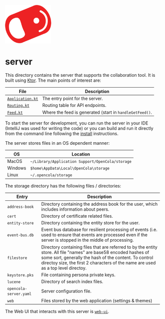 <img src="../../img/pull-tab.svg" width="150" />

# server

This directory contains the server that supports the collaboration tool. It is built using [Ktor](https://ktor.io/]). The main points of interest are:

|File|Description|
|----|-----------|
|[`Application.kt`](./src/main/kotlin/opencola/server/Application.kt)| The entry point for the server.|
|[`Routing.kt`](./src/main/kotlin/opencola/server/plugins/routing/Routing.kt)|Routing table for API endpoints.|
|[`Feed.kt`](./src/main/kotlin/opencola/server/handlers/Feed.kt)|Where the feed is generated (start in `handleGetFeed()`.|

To start the server for development, you can run the server in your IDE (IntelliJ was used for writing the code) or you can build and run it directly from the command line following the [install](../../install/README.md) instructions.

The server stores files in an OS dependent manner:

|OS|Location|
|--|--------|
|MacOS| `~/Library/Application Support/OpenCola/storage`|
|Windows| `$home\AppData\Local\OpenCola\storage`|
|Linux| `~/.opencola/storage`|

The storage directory has the following files / directories:

|Entry|Description|
|-----|-----------|
|`address-book`|Directory containing the address book for the user, which includes information about peers. |
|`cert`| Directory of certificate related files. |
|`entity-store`| Directory containing the entity store for the user. |
|`event-bus.db`| Event bus database for resilient processing of events (i.e. used to ensure that events are processed even if the server is stopped in the middle of processing.|
|`filestore`| Directory containing files that are referred to by the entity store. All file "names" are base58 encoded hashes of some sort, generally the hash of the content. To control directoy size, the first 2 characters of the name are used as a top level directoy.|
|`keystore.pks`| File containing persona private keys.|
|`lucene`| Directory of search index files. |
|`opencola-server.yaml`| Server configuration file. |
|`web`| Files stored by the web application (settings & themes) |


The Web UI that interacts with this server is [`web-ui`](../../web-ui/README.md).
